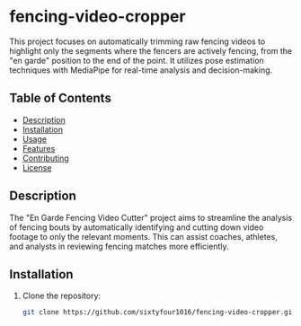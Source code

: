 # fencing-video-cropper

This project focuses on automatically trimming raw fencing videos to highlight only the segments where the fencers are actively fencing, from the "en garde" position to the end of the point. It utilizes pose estimation techniques with MediaPipe for real-time analysis and decision-making.

## Table of Contents
- [Description](#description)
- [Installation](#installation)
- [Usage](#usage)
- [Features](#features)
- [Contributing](#contributing)
- [License](#license)

## Description
The "En Garde Fencing Video Cutter" project aims to streamline the analysis of fencing bouts by automatically identifying and cutting down video footage to only the relevant moments. This can assist coaches, athletes, and analysts in reviewing fencing matches more efficiently.

## Installation
1. Clone the repository:
   ```bash
   git clone https://github.com/sixtyfour1016/fencing-video-cropper.git

